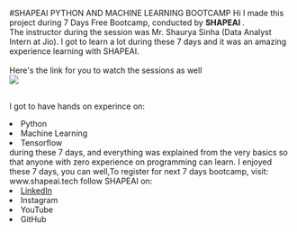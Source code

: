 #SHAPEAI PYTHON AND MACHINE LEARNING BOOTCAMP
Hi I made this project during 7 Days Free Bootcamp, conducted by <b> SHAPEAI
</b>.  
The instructor during the session was Mr. Shaurya Sinha (Data Analyst Intern at Jio). I got to
learn a lot during these 7 days and it was an amazing experience learning with SHAPEAI.
<br><br>Here's the link for you to watch the sessions as well<br>
<a herf="https://www.youtube.com/playlist?list=PL7zl8TDRnbulNEA-59W7wWgCWE8LEOD6h"> <img src="https://github.com/ShapeAI/PYTHON-AND-DATA-ANALYTICS/blob/main/YOUTUBE%20THUMBNAIL-5.png"></a>
  
<br>I got to have hands on experince on:
<li>Python
<li>Machine Learning
<li>Tensorflow
<br>during these 7 days, and everything was explained from the very basics so that
anyone with zero experience on programming can learn.
I enjoyed these 7 days, you can well,To register for next 7 days bootcamp, visit:
<a herf="https://www.shapeai.tech">www.shapeai.tech</a>
follow SHAPEAI on:
<li><a href=
"https://in.linkedin.com/company/shapeai">LinkedIn</a>
<li><a herf=
"https://www.instagram.com/shape.ai/?hl=en">Instagram</a>
<li><a herf=
"https://www.youtube.com/channel/UCTUvDLTW9meuDXWcbmISPdA">YouTube</a>
<li><a herf=
"https://github.com/shapeai">GitHub</a>    
